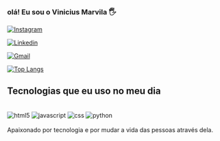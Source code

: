 ### olá! Eu sou o Vinicius Marvila 🖐️

[![Instagram](https://img.shields.io/badge/Instagram-E4405F?style=for-the-badge&logo=instagram&logoColor=white)](https://instagram.com/Vini_.marvila)

[![Linkedin](https://img.shields.io/badge/LinkedIn-0077B5?style=for-the-badge&logo=linkedin&logoColor=white)](https://www.linkedin.com/in/vinicius-marvila-63b7902a3/)

[![Gmail](https://img.shields.io/badge/Gmail-D14836?style=for-the-badge&logo=gmail&logoColor=white)](https://mail.google.com/mail/u/0/?tab=rm&ogbl#inbox)

[![Top Langs](https://github-readme-stats.vercel.app/api/top-langs/?username=Vinimarvila)](https://github.com/Vinimarvila)

## Tecnologias que eu uso no meu dia

<div style="display: inline_block"><br/>
<img align="center" alt= "html5" src="https://img.shields.io/badge/HTML-239120?style=for-the-badge&logo=html5&logoColor=white"/>
<img align= "center" alt= "javascript" src="https://img.shields.io/badge/JavaScript-F7DF1E?style=for-the-badge&logo=javascript&logoColor=black"/>
<img align= "center" alt= "css" src="https://img.shields.io/badge/CSS-239120?&style=for-the-badge&logo=css3&logoColor=white"/>
<img align= "center" alt= "python" src="https://img.shields.io/badge/Python-14354C?style=for-the-badge&logo=python&logoColor=white"/>
</div></br>
Apaixonado por tecnologia e por mudar a vida das pessoas através dela.
